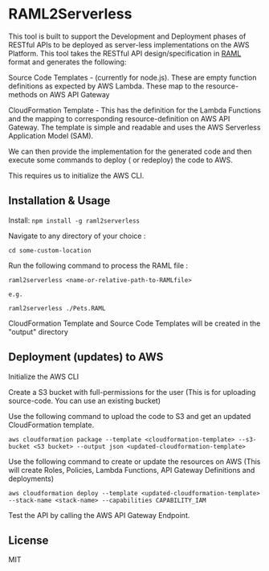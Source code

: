 # RAML2Serverless

This tool is built to support the Development and Deployment phases of RESTful APIs to be deployed as server-less implementations on the AWS Platform. This tool takes the RESTful API design/specification in [RAML](https://raml.org/) format and generates the following:

Source Code Templates -  (currently for node.js). These are empty function definitions as expected by AWS Lambda. These map to the resource-methods on AWS API Gateway 

CloudFormation Template - This has the definition for the Lambda Functions and the mapping to corresponding resource-definition on AWS API Gateway. The template is simple and readable and uses the AWS Serverless Application Model (SAM).

We can then provide the implementation for the generated code and then execute some commands to deploy ( or redeploy) the code to AWS.

This requires us to initialize the AWS CLI.


## Installation & Usage

Install: `npm install -g raml2serverless`

Navigate to any directory of your choice :
```
cd some-custom-location
```

Run the following command to process the RAML file : 
```
raml2serverless <name-or-relative-path-to-RAMLfile>

e.g. 

raml2serverless ./Pets.RAML

```
CloudFormation Template and Source Code Templates will be created in the "output" directory 

## Deployment (updates) to AWS

Initialize the AWS CLI

Create a S3 bucket with full-permissions for the user (This is for uploading source-code. You can use an existing bucket)

Use the following command to upload the code to S3 and get an updated CloudFormation template.

```
aws cloudformation package --template <cloudformation-template> --s3-bucket <S3 bucket> --output json <updated-cloudformation-template>

```

Use the following command to create or update the resources on AWS (This will create Roles, Policies, Lambda Functions, API Gateway Definitions and deployments)

```
aws cloudformation deploy --template <updated-cloudformation-template> --stack-name <stack-name> --capabilities CAPABILITY_IAM  

```

Test the API by calling the AWS API Gateway Endpoint.

## License

MIT
